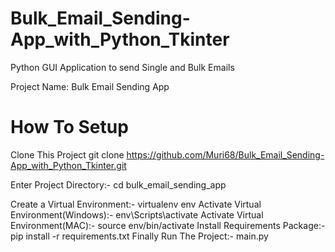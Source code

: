 # Bulk_Email_Sending-App_with_Python_Tkinter
Python GUI Application to send Single and Bulk Emails

Project Name: Bulk Email Sending App
# How To Setup
Clone This Project git clone https://github.com/Muri68/Bulk_Email_Sending-App_with_Python_Tkinter.git

Enter Project Directory:-  cd bulk_email_sending_app

Create a Virtual Environment:-  virtualenv env
Activate Virtual Environment(Windows):-  env\Scripts\activate
Activate Virtual Environment(MAC):-  source env/bin/activate
Install Requirements Package:-  pip install -r requirements.txt
Finally Run The Project:-  main.py
